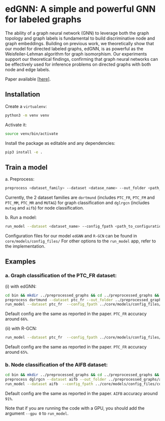 # edGNN: A simple and powerful GNN for labeled graphs

The ability of a graph neural network (GNN) to leverage both the graph topology and graph labels is fundamental to build discriminative node and graph embeddings. Building on previous work, we theoretically show that our model for directed labeled graphs, edGNN, is as powerful as the Weisfeiler-Lehman algorithm for graph isomorphism. Our experiments support our theoretical findings, confirming that graph neural networks can be effectively used for inference problems on directed graphs with both node and edge labels.

Paper available [[here]](https://arxiv.org/pdf/1904.08745.pdf). 

## Installation

Create a `virtualenv`:

```sh
python3 -m venv venv
```

Activate it:

```sh
source venv/bin/activate
```

Install the package as editable and any dependencies:

```sh
pip3 install -e .
```

## Train a model

a. Preprocess:

```sh
preprocess <dataset_family> --dataset <datase_name> --out_folder <path_to_preprocessed_data>
```

Currently, the 2 dataset families are `dortmund` (includes `PTC_FR`, `PTC_FM` and `PTC_MM`, `PTC_MR` and `MUTAG`) for graph classification and `dglrgcn` (includes `mutag` and `aifb`) for node classification. 

b. Run a model:

```sh
run_model --dataset <dataset_name> --config_fpath <path_to_configuration_files> --data_path <path_to_preprocessed_data>
```

Configuration files for our model `edGNN` and `R-GCN` can be found in `core/models/config_files/`
For other options to the `run_model` app, refer to the implementation.

## Examples

### a. Graph classification of the PTC_FR dataset:

(i) with edGNN:

```sh
cd bin && mkdir ../preprocessed_graphs && cd ../preprocessed_graphs && mkdir ptc_fr && cd ../bin/
preprocess dortmund --dataset ptc_fr --out_folder ../preprocessed_graphs/ptc_fr/
run_model --dataset ptc_fr  --config_fpath ../core/models/config_files/config_edGNN_graph_class.json  --data_path ../preprocessed_graphs/ptc_fr/ --n-epochs 40
```

Default config are the same as reported in the paper. `PTC_FR` accuracy around `66%`.  

(ii) with R-GCN:

```sh
run_model --dataset ptc_fr  --config_fpath ../core/models/config_files/config_RGCN_graph_class.json  --data_path ../preprocessed_graphs/ptc_fr/ --n-epochs 40
```

Default config are the same as reported in the paper. `PTC_FR` accuracy around `65%`.  

### b. Node classification of the AIFB dataset:

```sh
cd bin && mkdir ../preprocessed_graphs && cd ../preprocessed_graphs && mkdir aifb && cd ../bin/
preprocess dglrgcn --dataset aifb --out_folder ../preprocessed_graphs/aifb --reverse_edges True
run_model --dataset aifb  --config_fpath ../core/models/config_files/config_edGNN_node_class.json  --data_path ../preprocessed_graphs/aifb/ --n-epochs 400 --weight-decay 0 --lr 0.005
```

Default config are the same as reported in the paper. `AIFB` accuracy around `91%`.  


Note that if you are running the code with a GPU, you should add the argument `--gpu 0` to `run_model`.
